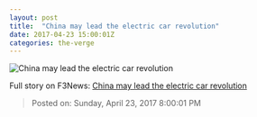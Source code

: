 ```yaml
---
layout: post
title:  "China may lead the electric car revolution"
date: 2017-04-23 15:00:01Z
categories: the-verge
---
```


![China may lead the electric car revolution](https://cdn0.vox-cdn.com/thumbor/8jSTJDHEH9ByVSBrg-dDjvhcleo=/0x42:5405x3082/1600x900/cdn0.vox-cdn.com/uploads/chorus_image/image/54395327/668015322.0.jpg)




Full story on F3News: [China may lead the electric car revolution](http://www.f3nws.com/n/P4ybmF)

> Posted on: Sunday, April 23, 2017 8:00:01 PM
